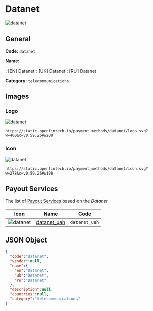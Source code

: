 
# Datanet 
![datanet](https://static.openfintech.io/payment_methods/datanet/logo.svg?w=400&c=v0.59.26#w200)  

## General 
**Code:** `datanet` 
 
**Name:** 
 
:	[EN] Datanet 
:	[UK] Datanet 
:	[RU] Datanet 
 
**Category:** `telecommunications` 
 

## Images 

### Logo 
![datanet](https://static.openfintech.io/payment_methods/datanet/logo.svg?w=400&c=v0.59.26#w200)  

```
https://static.openfintech.io/payment_methods/datanet/logo.svg?w=400&c=v0.59.26#w200
```  

### Icon 
![datanet](https://static.openfintech.io/payment_methods/datanet/icon.svg?w=278&c=v0.59.26#w100)  

```
https://static.openfintech.io/payment_methods/datanet/icon.svg?w=278&c=v0.59.26#w100
```  

## Payout Services 
 
The list of [Payout Services](/payout-services/) based on the _Datanet_ 

|Icon|Name|Code| 
|:---:|:---:|:---:| 
|![datanet](https://static.openfintech.io/payout_methods/datanet/icon.svg?w=278&c=v0.59.26#w40) |[datanet_uah](/payout-services/datanet_uah/)|`datanet_uah`| 
 

## JSON Object 

```json
{
  "code":"datanet",
  "vendor":null,
  "name":{
    "en":"Datanet",
    "uk":"Datanet",
    "ru":"Datanet"
  },
  "description":null,
  "countries":null,
  "category":"telecommunications"
}
```  
